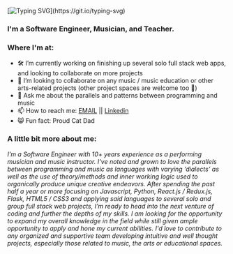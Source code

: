 
<!--
**jacoblauxman/jacoblauxman** is a ✨ _special_ ✨ repository because its `README.md` (this file) appears on your GitHub profile.

-->
<!-- 
# Heya, I'm Jacob.

# [![Typing SVG](https://readme-typing-svg.demolab.com/?lines=Heya,+I'm+Jacob.)](https://git.io/typing-svg) -->

[![Typing SVG](https://readme-typing-svg.demolab.com?font=Fira+Code&weight=600&size=54&pause=2000&color=457161&vCenter=true&width=600&height=125&lines=Heya%2C+I'm+Jacob.)](https://git.io/typing-svg)

### I'm a Software Engineer, Musician, and Teacher.

### Where I'm at:
- 🛠️ I’m currently working on finishing up several solo full stack web apps, and looking to collaborate on more projects
- 🤝 I’m looking to collaborate on any music / music education or other arts-related projects (other project spaces are welcome too 🤠)
- 💬 Ask me about the parallels and patterns between programming and music
- 📫 How to reach me: [EMAIL](mailto:jlauxman@gmail.com)  ||  [Linkedin](https://www.linkedin.com/in/jacob-lauxman-a3170b261/) 
- 😸 Fun fact: Proud Cat Dad

### A little bit more about me:

*I’m a Software Engineer with 10+ years experience as a performing musician and music instructor. I’ve noted and grown to love the parallels between programming and music as languages with varying ‘dialects’ as well as the use of theory/methods and inner working logic used to organically produce unique creative endeavors. After spending the past half a year or more focusing on Javascript, Python, React.js / Redux.js, Flask, HTML5 / CSS3 and applying said languages to several solo and group full stack web projects, I’m ready to head into the next venture of coding and further the depths of my skills. I am looking for the opportunity to expand my overall knowledge in the field while still given ample opportunity to apply and hone my current abilities. I'd love to contribute to any organized and supportive team developing intuitive and well thought projects, especially those related to music, the arts or educational spaces.*



<!-- [![Jacob's GitHub stats](https://github-readme-stats.vercel.app/api?username=jacoblauxman&theme=transparent)](https://github.com/anuraghazra/github-readme-stats) -->


<!-- [![Jacob's GitHub stats](https://github-readme-stats-eight-theta.vercel.app/api?username=jacoblauxman&show_icons=true&theme=green)](https://github.com/anuraghazra/github-readme-stats) -->


